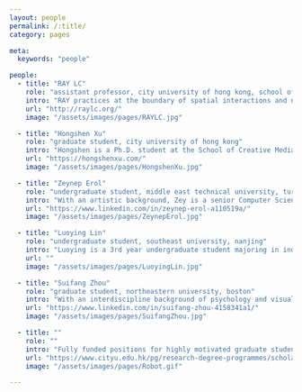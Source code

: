 ```yaml
---
layout: people
permalink: /:title/
category: pages

meta:
  keywords: "people"

people:
  - title: "RAY LC"
    role: "assistant professor, city university of hong kong, school of creative media"
    intro: "RAY practices at the boundary of spatial interactions and neuroscience for building empathic bonds, bringing together expertise in HCI, new media, and narratives. He has exhibited at Elektra, NYSCI, Ars Electronica, NeON, New Museum, CICA Museum, NYC Short Documentary Film Festival. He has been awarded by Japan Society for the Promotion of Science, NSF, NIH, Microsoft Imagine Cup, Adobe Design Award, Davis Peace Foundation."
    url: "http://raylc.org/"
    image: "/assets/images/pages/RAYLC.jpg"

  - title: "Hongshen Xu"
    role: "graduate student, city university of hong kong"
    intro: "Hongshen is a Ph.D. student at the School of Creative Media, previously earning his Masters in Game Science and Design at Northeastern University, Boston. There, he studied the relationship between Non-Playable Characters and Players by building a game that allowed participants to interact with human, animal, and robotic NPCs and examined their responses in a moral dilemma setting."
    url: "https://hongshenxu.com/"
    image: "/assets/images/pages/HongshenXu.jpg"

  - title: "Zeynep Erol"
    role: "undergraduate student, middle east technical university, turkey"
    intro: "With an artistic background, Zey is a senior Computer Science and Engineering student at METU, Turkey. She is currently a deep learning research intern at HKUST, Hong Kong, and working on creative AI-based projects at CityU. She is interested in filmmaking, generative art, and experimental media."
    url: "https://www.linkedin.com/in/zeynep-erol-a110519a/"
    image: "/assets/images/pages/ZeynepErol.jpg"

  - title: "Luoying Lin"
    role: "undergraduate student, southeast university, nanjing"
    intro: "Luoying is a 3rd year undergraduate student majoring in industrial design. She believes in perceiving the world by empathizing with unfamiliar groups in depth, building a habit of perspective-taking. She is particularly interested in shader languages, 3D modeling, and interactive installation."
    url: ""
    image: "/assets/images/pages/LuoyingLin.jpg"

  - title: "Suifang Zhou"
    role: "graduate student, northeastern university, boston"
    intro: "With an interdiscipline background of psychology and visual art, Suifang is currently finishing game science and design, as well as human factor engineering at Northeastern University. He is interested in human performance, visual cognition and corresponding applications in virtual environments."
    url: "https://www.linkedin.com/in/suifang-zhou-4158341a1/"
    image: "/assets/images/pages/SuifangZhou.jpg"

  - title: ""
    role: ""
    intro: "Fully funded positions for highly motivated graduate students and research fellows are available. Preference will be given to open communicators not afraid to cross academic-artistic boundaries, experienced in one of: 1. interaction (HCI, HRI, performance), 2. creative tech (VR, AR, EEG, 3D, games, installation, fashion tech), 3. computation (ML, CV, robotics), 4. neuropsychology (spatial interaction, implicit learning). Contact RAY and see link below."
    url: "https://www.cityu.edu.hk/pg/research-degree-programmes/scholarships-financial-aid-and-fees"
    image: "/assets/images/pages/Robot.gif"

---
```

<p></p>